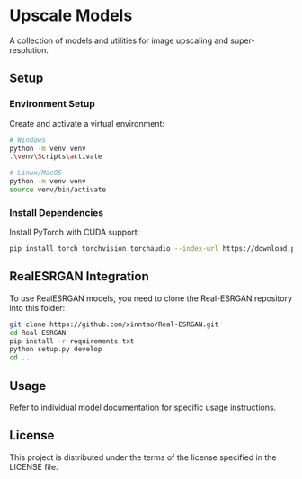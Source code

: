 # Upscale Models

A collection of models and utilities for image upscaling and super-resolution.

## Setup

### Environment Setup

Create and activate a virtual environment:

```bash
# Windows
python -m venv venv
.\venv\Scripts\activate

# Linux/MacOS
python -m venv venv
source venv/bin/activate
```

### Install Dependencies

Install PyTorch with CUDA support:

```bash
pip install torch torchvision torchaudio --index-url https://download.pytorch.org/whl/cu121
```

## RealESRGAN Integration

To use RealESRGAN models, you need to clone the Real-ESRGAN repository into this folder:

```bash
git clone https://github.com/xinntao/Real-ESRGAN.git
cd Real-ESRGAN
pip install -r requirements.txt
python setup.py develop
cd ..
```

## Usage

Refer to individual model documentation for specific usage instructions.

## License

This project is distributed under the terms of the license specified in the LICENSE file.
